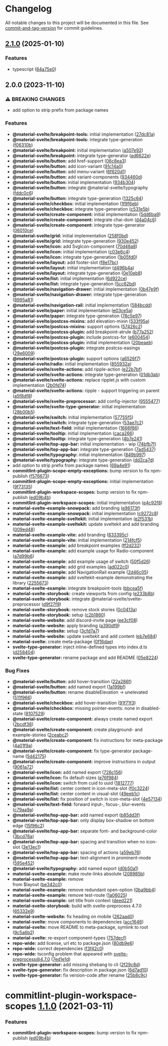 # Changelog

All notable changes to this project will be documented in this file. See [commit-and-tag-version](https://github.com/absolute-version/commit-and-tag-version) for commit guidelines.

## [2.1.0](https://github.com/Liquid-JS/commitlint-plugin-workspace-scopes/compare/v2.0.0...v2.1.0) (2025-01-10)


### Features

* typescript ([64a75e0](https://github.com/Liquid-JS/commitlint-plugin-workspace-scopes/commit/64a75e0e28da242ed3d857d6c35a939d8cc2e8d8))

## 2.0.0 (2023-11-10)


### ⚠ BREAKING CHANGES

* add option to strip prefix from package names

### Features

* **@material-svelte/breakpoint-tools:** initial implementation ([27dc81a](https://github.com/Liquid-JS/commitlint-plugin-workspace-scopes/commit/27dc81af49e1015a5a2c8a0a4616672bee21b0a5))
* **@material-svelte/breakpoint-tools:** integrate type-generation ([f06310b](https://github.com/Liquid-JS/commitlint-plugin-workspace-scopes/commit/f06310b354e3b1e258bc67912bbad221f411813e))
* **@material-svelte/breakpoint:** initial implementation ([a507e92](https://github.com/Liquid-JS/commitlint-plugin-workspace-scopes/commit/a507e92d1504d83d476c2538356ba4a6b119ad0a))
* **@material-svelte/breakpoint:** integrate type-generator ([ad6622e](https://github.com/Liquid-JS/commitlint-plugin-workspace-scopes/commit/ad6622eb6f19fe9c4fb4b665919effe289d58fd2))
* **@material-svelte/button:** add href-support ([06c8ea3](https://github.com/Liquid-JS/commitlint-plugin-workspace-scopes/commit/06c8ea347c2819dd3e4a5e7b80266cd168afafe0))
* **@material-svelte/button:** add icon-variant ([91c14a0](https://github.com/Liquid-JS/commitlint-plugin-workspace-scopes/commit/91c14a0eb2ec92172543fadbdd9bfcb4dd874720))
* **@material-svelte/button:** add menu-variant ([6f620d1](https://github.com/Liquid-JS/commitlint-plugin-workspace-scopes/commit/6f620d10aab358feab93c62cb8c10439cf2f5c08))
* **@material-svelte/button:** add variant-components ([934460d](https://github.com/Liquid-JS/commitlint-plugin-workspace-scopes/commit/934460de324cfdc36923be5e62a6cb6de6c44aea))
* **@material-svelte/button:** initial implementation ([934b304](https://github.com/Liquid-JS/commitlint-plugin-workspace-scopes/commit/934b304b928a19553b1477a441c464f51694f897))
* **@material-svelte/button:** integrate @material-svelte/typography ([fddc0c6](https://github.com/Liquid-JS/commitlint-plugin-workspace-scopes/commit/fddc0c6bbe7643020b8c164ac600364c80f0e917))
* **@material-svelte/button:** integrate type-generation ([1325c64](https://github.com/Liquid-JS/commitlint-plugin-workspace-scopes/commit/1325c643aeb8c22b9b339ad0e68c563620b335e9))
* **@material-svelte/checkbox:** initial implementation ([1f9f6eb](https://github.com/Liquid-JS/commitlint-plugin-workspace-scopes/commit/1f9f6eb271a33d19b2336a93af0b8235dbbf9c1f))
* **@material-svelte/checkbox:** integrate type-generation ([c531e5b](https://github.com/Liquid-JS/commitlint-plugin-workspace-scopes/commit/c531e5b1f3c8910cda59051cbe4da33b229c2039))
* **@material-svelte/create-component:** initial implementation ([5dd6ba9](https://github.com/Liquid-JS/commitlint-plugin-workspace-scopes/commit/5dd6ba9f9eef67322fd0f8066aa2744852ab99c1))
* **@material-svelte/create-component:** integrate chai-dom ([d4a04c6](https://github.com/Liquid-JS/commitlint-plugin-workspace-scopes/commit/d4a04c686e12fe166c7b64ec8ad70e418d5e9225))
* **@material-svelte/create-component:** integrate type-generator ([06010ce](https://github.com/Liquid-JS/commitlint-plugin-workspace-scopes/commit/06010ce9de26a96792616cc8f71883ebed371ff9))
* **@material-svelte/grid:** initial implementation ([258f0bd](https://github.com/Liquid-JS/commitlint-plugin-workspace-scopes/commit/258f0bdc72586765fd7a1bc90c543be08def144c))
* **@material-svelte/grid:** integrate type-generation ([930e452](https://github.com/Liquid-JS/commitlint-plugin-workspace-scopes/commit/930e452e82da90d4f82b861b7ca5db88c7844401))
* **@material-svelte/icon:** add SvgIcon-component ([70d46a8](https://github.com/Liquid-JS/commitlint-plugin-workspace-scopes/commit/70d46a82473089322ca9619bea09b0b68ad9db31))
* **@material-svelte/icon:** initial implementation ([c03e6c4](https://github.com/Liquid-JS/commitlint-plugin-workspace-scopes/commit/c03e6c4f317e26327e5b36a6339534be61734639))
* **@material-svelte/icon:** integrate type-generation ([1b05fd0](https://github.com/Liquid-JS/commitlint-plugin-workspace-scopes/commit/1b05fd086c9ac535bccd96bb9826079f870fc50b))
* **@material-svelte/layout:** add footer-slot ([f8e17bc](https://github.com/Liquid-JS/commitlint-plugin-workspace-scopes/commit/f8e17bc7f7a3e7c6201ba3f882d9c6be82250594))
* **@material-svelte/layout:** initial implementation ([d496b4a](https://github.com/Liquid-JS/commitlint-plugin-workspace-scopes/commit/d496b4a7d955b8add7ab8ed31eafa9a1555d1e7b))
* **@material-svelte/layout:** integrate type-generation ([0e10eb8](https://github.com/Liquid-JS/commitlint-plugin-workspace-scopes/commit/0e10eb8e4f9be8ca7dccfeea75f9459678a1c872))
* **@material-svelte/list:** initial implementation ([6d922ce](https://github.com/Liquid-JS/commitlint-plugin-workspace-scopes/commit/6d922ce4aa8e678a3882a29f9a4b4c85683a8cba))
* **@material-svelte/list:** integrate type-generation ([5cc62bd](https://github.com/Liquid-JS/commitlint-plugin-workspace-scopes/commit/5cc62bd4b0dc9837d988ff13de46770846832835))
* **@material-svelte/navigation-drawer:** initial implementation ([0b47e9f](https://github.com/Liquid-JS/commitlint-plugin-workspace-scopes/commit/0b47e9f7c26f999ad53ca0e814e9fa8947b56a9c))
* **@material-svelte/navigation-drawer:** integrate type-generation ([8995a81](https://github.com/Liquid-JS/commitlint-plugin-workspace-scopes/commit/8995a819a0ec4114fae9d3e496a6358ca1d38878))
* **@material-svelte/navigation-rail:** initial implementation ([584bcdd](https://github.com/Liquid-JS/commitlint-plugin-workspace-scopes/commit/584bcdd24a5f5a831dca8316456f35e1824b6940))
* **@material-svelte/paper:** initial implementation ([e03ce5a](https://github.com/Liquid-JS/commitlint-plugin-workspace-scopes/commit/e03ce5a2cb7ed6c947123db1e9bab8beb0b9cc07))
* **@material-svelte/paper:** integrate type-generation ([78c5e97](https://github.com/Liquid-JS/commitlint-plugin-workspace-scopes/commit/78c5e977d11be9c84155c2acd97156c7c4cf60ec))
* **@material-svelte/postcss-mixins:** add elevation-mixin ([533f95a](https://github.com/Liquid-JS/commitlint-plugin-workspace-scopes/commit/533f95a122e9a1f6d581410ee39d887690bbdaf3))
* **@material-svelte/postcss-mixins:** support options ([57426c2](https://github.com/Liquid-JS/commitlint-plugin-workspace-scopes/commit/57426c23fb61a927133be76b70810d9b83210a61))
* **@material-svelte/postcss-plugin:** add breakpoint-atrule ([b77a252](https://github.com/Liquid-JS/commitlint-plugin-workspace-scopes/commit/b77a2523adf783cd693a5064481e6c7d49469886))
* **@material-svelte/postcss-plugin:** include postcss-for ([e600454](https://github.com/Liquid-JS/commitlint-plugin-workspace-scopes/commit/e600454ec6af8a72d1da852ac83a2cf953602615))
* **@material-svelte/postcss-plugin:** initial implementation ([20beaeb](https://github.com/Liquid-JS/commitlint-plugin-workspace-scopes/commit/20beaebecb53855a56e1623f8640548c152a6b76))
* **@material-svelte/postcss-plugin:** integrate postcss-easings ([29e6009](https://github.com/Liquid-JS/commitlint-plugin-workspace-scopes/commit/29e600928f8d836604c8f112a6bca1e937395f58))
* **@material-svelte/postcss-plugin:** support options ([a6526f7](https://github.com/Liquid-JS/commitlint-plugin-workspace-scopes/commit/a6526f73e80a7b4112c765549b99a5052c09df50))
* **@material-svelte/radio:** initial implementation ([855932a](https://github.com/Liquid-JS/commitlint-plugin-workspace-scopes/commit/855932a71be841a97fb7af4665576155a7f06743))
* **@material-svelte/svelte-actions:** add ripple-action ([e22b7bf](https://github.com/Liquid-JS/commitlint-plugin-workspace-scopes/commit/e22b7bf1c5a461d5ef374d96271bd7a36b64f5e9))
* **@material-svelte/svelte-actions:** integrate type-generation ([01db3ab](https://github.com/Liquid-JS/commitlint-plugin-workspace-scopes/commit/01db3ab476aa9d47bcb1b797613f5e2ef487486d))
* **@material-svelte/svelte-actions:** replace ripplet.js with custom implementation ([2b0fd74](https://github.com/Liquid-JS/commitlint-plugin-workspace-scopes/commit/2b0fd741923c502fcad7270cecc7089b708577f9))
* **@material-svelte/svelte-actions:** ripple - support triggering on parent ([a5f8df8](https://github.com/Liquid-JS/commitlint-plugin-workspace-scopes/commit/a5f8df81638661c96b8f34092d920a2c6b676693))
* **@material-svelte/svelte-preprocessor:** add config-injector ([9555477](https://github.com/Liquid-JS/commitlint-plugin-workspace-scopes/commit/9555477375b908aa3818fdabf43d644baea4813e))
* **@material-svelte/svelte-type-generator:** initial implementation ([28b00b5](https://github.com/Liquid-JS/commitlint-plugin-workspace-scopes/commit/28b00b5aad9d0decaa7d226462d971cda2e3f5b4))
* **@material-svelte/switch:** initial implementation ([57755f5](https://github.com/Liquid-JS/commitlint-plugin-workspace-scopes/commit/57755f515e01e1ccc33bbf3fa209090ac2f5c247))
* **@material-svelte/switch:** integrate type-generation ([53ae7c2](https://github.com/Liquid-JS/commitlint-plugin-workspace-scopes/commit/53ae7c269e0652b76eea42f1821a0044f9db4fa5))
* **@material-svelte/text-field:** initial implementation ([1666f86](https://github.com/Liquid-JS/commitlint-plugin-workspace-scopes/commit/1666f86858a390997e40f710a75bfd37a695ab1a))
* **@material-svelte/tooltip:** initial implementation ([caca266](https://github.com/Liquid-JS/commitlint-plugin-workspace-scopes/commit/caca2664206e498c75b9d7e35db3563d237b4180))
* **@material-svelte/tooltip:** integrate type-generation ([4b7e241](https://github.com/Liquid-JS/commitlint-plugin-workspace-scopes/commit/4b7e24169ea29d665faaeb0a638a31bc3f9baecb))
* **@material-svelte/top-app-bar:** initial implementation - wip ([74bfb7f](https://github.com/Liquid-JS/commitlint-plugin-workspace-scopes/commit/74bfb7f1b0bea469e9a8267e28731123116fc181))
* **@material-svelte/top-app-bar:** integrate type-generation ([7ad5437](https://github.com/Liquid-JS/commitlint-plugin-workspace-scopes/commit/7ad5437c27b9a51a9079adb461b7a8342124d236))
* **@material-svelte/typography:** initial implementation ([849b997](https://github.com/Liquid-JS/commitlint-plugin-workspace-scopes/commit/849b997babab2c9548ca4de1715cf79844669818))
* **@material-svelte/typography:** integrate type-generation ([dd2ca7d](https://github.com/Liquid-JS/commitlint-plugin-workspace-scopes/commit/dd2ca7db6a88bd83a4d83ba19e7d839258fdd647))
* add option to strip prefix from package names ([69a4e91](https://github.com/Liquid-JS/commitlint-plugin-workspace-scopes/commit/69a4e917a6bcabdcc867332fbe4063da69e58cec))
* **commitlint-plugin-scope-empty-exceptions:** bump version to fix npm-publish ([f576673](https://github.com/Liquid-JS/commitlint-plugin-workspace-scopes/commit/f57667342d636c8a58374e34c6dbe65e86306503))
* **commitlint-plugin-scope-empty-exceptions:** initial implementation ([9f73135](https://github.com/Liquid-JS/commitlint-plugin-workspace-scopes/commit/9f7313580c6ed6558e6a30ff9944f43ff4ccda37))
* **commitlint-plugin-workspace-scopes:** bump version to fix npm-publish ([ed09b4b](https://github.com/Liquid-JS/commitlint-plugin-workspace-scopes/commit/ed09b4bda38b8dd6a0672362fa16ecfd12f40680))
* **commitlint-plugin-workspace-scopes:** initial implementation ([e4c92f8](https://github.com/Liquid-JS/commitlint-plugin-workspace-scopes/commit/e4c92f8a2bc93a8883c3f1ae63a8b73f3a340a59))
* **material-svelte-example-snowpack:** add branding ([e96173f](https://github.com/Liquid-JS/commitlint-plugin-workspace-scopes/commit/e96173f3a688d6defd1d84b08f3776c1cce3eb84))
* **material-svelte-example-snowpack:** initial implementation ([c9272c8](https://github.com/Liquid-JS/commitlint-plugin-workspace-scopes/commit/c9272c8a391f9013aaa42e2db359c35715a89a25))
* **material-svelte-example-sveltekit:** initial implementation ([e2f531b](https://github.com/Liquid-JS/commitlint-plugin-workspace-scopes/commit/e2f531b4735a03424b995712f9abf344566af7a2))
* **material-svelte-example-sveltekit:** update sveltekit and add branding ([009ed48](https://github.com/Liquid-JS/commitlint-plugin-workspace-scopes/commit/009ed48d8e7e9993712fe43d233004fceb6201a5))
* **material-svelte-example-vite:** add branding ([833395c](https://github.com/Liquid-JS/commitlint-plugin-workspace-scopes/commit/833395cf9c4dda3023dd5790ae07f1e63804f940))
* **material-svelte-example-vite:** initial implementation ([214fcf5](https://github.com/Liquid-JS/commitlint-plugin-workspace-scopes/commit/214fcf5c4d7c45942705228e6008a7cd1b5f76ce))
* **material-svelte-example:** add breakpoint examples ([ff2d232](https://github.com/Liquid-JS/commitlint-plugin-workspace-scopes/commit/ff2d2320b60c9f41fe08bdfeca6e2f466fe30f7d))
* **material-svelte-example:** add example usage for Radio-component ([a7d99b6](https://github.com/Liquid-JS/commitlint-plugin-workspace-scopes/commit/a7d99b6d2a79f7d6df49e80896a2dad2b23bb513))
* **material-svelte-example:** add example usage of switch ([50f5d26](https://github.com/Liquid-JS/commitlint-plugin-workspace-scopes/commit/50f5d26024c12854861720279b8e17d189b5e5e0))
* **material-svelte-example:** add grid examples ([ad022c0](https://github.com/Liquid-JS/commitlint-plugin-workspace-scopes/commit/ad022c0173ae92dd7375508493091f4132408e5d))
* **material-svelte-example:** add NavigationRail example ([2d46c05](https://github.com/Liquid-JS/commitlint-plugin-workspace-scopes/commit/2d46c0567eab57ba7e4b0f0a8be59f1f953ff656))
* **material-svelte-example:** add sveltekit-example demonstrating the library ([2255673](https://github.com/Liquid-JS/commitlint-plugin-workspace-scopes/commit/22556734605cc9d23933f77945e24d1236ce2536))
* **material-svelte-example:** integrate breakpoint-tools ([bbcea5f](https://github.com/Liquid-JS/commitlint-plugin-workspace-scopes/commit/bbcea5fe27544950b0e8d063970270f12d8d937f))
* **material-svelte-storybook:** create viewports from config ([e233b8b](https://github.com/Liquid-JS/commitlint-plugin-workspace-scopes/commit/e233b8b941cf9cc12dfb8ce290da9ffb2761c549))
* **material-svelte-storybook:** integrate @material-svelte/svelte-preprocessor ([d9f27f9](https://github.com/Liquid-JS/commitlint-plugin-workspace-scopes/commit/d9f27f901d11764586855424dd661038d7d6d351))
* **material-svelte-storybook:** remove stock stories ([0c0413a](https://github.com/Liquid-JS/commitlint-plugin-workspace-scopes/commit/0c0413a64357aaaa5dadc89e146e45c45f887cad))
* **material-svelte-storybook:** setup ([c2b1860](https://github.com/Liquid-JS/commitlint-plugin-workspace-scopes/commit/c2b186006a55fb3204fdafb7cdafacf945231147))
* **material-svelte-website:** add discord-invite page ([ee3cf08](https://github.com/Liquid-JS/commitlint-plugin-workspace-scopes/commit/ee3cf08683173eb6ffc50c0913e44e54c6e81913))
* **material-svelte-website:** apply branding ([a390df9](https://github.com/Liquid-JS/commitlint-plugin-workspace-scopes/commit/a390df90e6aab1021309f68b73ec38807ef2fa13))
* **material-svelte-website:** setup ([3cfd7a7](https://github.com/Liquid-JS/commitlint-plugin-workspace-scopes/commit/3cfd7a7b5c7b3cd029e2087228d30efab3457bba))
* **material-svelte-website:** update sveltekit and add content ([eb7e684](https://github.com/Liquid-JS/commitlint-plugin-workspace-scopes/commit/eb7e684c709eebd42352af8cab450f09c37c5ddf))
* **material-svelte:** create meta-package ([0f16dae](https://github.com/Liquid-JS/commitlint-plugin-workspace-scopes/commit/0f16daed246c484185835bb28abe26a0afd23a9a))
* **svelte-type-generator:** inject inline-defined types into index.d.ts ([d258404](https://github.com/Liquid-JS/commitlint-plugin-workspace-scopes/commit/d25840479fd666db9cfe53b3a1261c06a69ee594))
* **svelte-type-generator:** rename package and add README ([05e8224](https://github.com/Liquid-JS/commitlint-plugin-workspace-scopes/commit/05e8224fa6b1d6ec93c6b82ccf1bf0af3f2dc042))


### Bug Fixes

* **@material-svelte/button:** add hover-transition ([22a286f](https://github.com/Liquid-JS/commitlint-plugin-workspace-scopes/commit/22a286f134797672cb83355d8dbae363789f4242))
* **@material-svelte/button:** add named export ([1a199bf](https://github.com/Liquid-JS/commitlint-plugin-workspace-scopes/commit/1a199bf6e170978dedff211e4c0d6ada12ca075c))
* **@material-svelte/button:** rename disableElevation -> unelevated ([511f966](https://github.com/Liquid-JS/commitlint-plugin-workspace-scopes/commit/511f966726416da4bf2092c4cc7401a023987420))
* **@material-svelte/checkbox:** add hover-transition ([91f71f3](https://github.com/Liquid-JS/commitlint-plugin-workspace-scopes/commit/91f71f311b9797b3fccf6d8909f5d5a185af41d8))
* **@material-svelte/checkbox:** missing pointer-events: none in disabled-state ([8107529](https://github.com/Liquid-JS/commitlint-plugin-workspace-scopes/commit/8107529e2569257ed23d31adbb5ff0c85a76da65))
* **@material-svelte/create-component:** always create named export ([2bcdf36](https://github.com/Liquid-JS/commitlint-plugin-workspace-scopes/commit/2bcdf36cf42c16575e446d8f1c6c2513325d3534))
* **@material-svelte/create-component:** create playground- and example-stories ([2ceabc2](https://github.com/Liquid-JS/commitlint-plugin-workspace-scopes/commit/2ceabc29bf17c7716b718aa92722367099f77432))
* **@material-svelte/create-component:** fix instructions for meta-package ([4a01f9a](https://github.com/Liquid-JS/commitlint-plugin-workspace-scopes/commit/4a01f9a99982ed114dfab463be97c2e5d14f12f0))
* **@material-svelte/create-component:** fix type-generator package-name ([5d42175](https://github.com/Liquid-JS/commitlint-plugin-workspace-scopes/commit/5d42175cba62e7a4fc891ee626106a343f5018fd))
* **@material-svelte/create-component:** improve instructions in output ([9061a72](https://github.com/Liquid-JS/commitlint-plugin-workspace-scopes/commit/9061a728e881783988085ad2b8ae286fbfd40352))
* **@material-svelte/icon:** add named export ([726c156](https://github.com/Liquid-JS/commitlint-plugin-workspace-scopes/commit/726c156c9ce611e18c93a501d4269cf5e07d202f))
* **@material-svelte/icon:** fix default-sizes ([e76f984](https://github.com/Liquid-JS/commitlint-plugin-workspace-scopes/commit/e76f984293aa1e27ae5b86b388bed096e1571449))
* **@material-svelte/icon:** switch from cuid to uuid ([1812777](https://github.com/Liquid-JS/commitlint-plugin-workspace-scopes/commit/1812777ea58f7458016edaa8e98f99b110348bab))
* **@material-svelte/list:** center content in icon-meta-slot ([f0c3224](https://github.com/Liquid-JS/commitlint-plugin-workspace-scopes/commit/f0c32241666c622deb1729d394837d6e3a38651a))
* **@material-svelte/list:** center content in visual-slot ([49eeb1c](https://github.com/Liquid-JS/commitlint-plugin-workspace-scopes/commit/49eeb1c18e0dabdc46583002db09e36e951068fc))
* **@material-svelte/list:** fix position of switch in icon-meta-slot ([4e57134](https://github.com/Liquid-JS/commitlint-plugin-workspace-scopes/commit/4e57134f5151e105a28a61de14eac49444099078))
* **@material-svelte/text-field:** forward input-, focus-, blur-events ([c79aa9a](https://github.com/Liquid-JS/commitlint-plugin-workspace-scopes/commit/c79aa9ad6ae268e30a3164912ce3c8bef156eb7a))
* **@material-svelte/top-app-bar:** add named export ([b85dd3f](https://github.com/Liquid-JS/commitlint-plugin-workspace-scopes/commit/b85dd3f7291bad6e5e84fe2fd034a2d49e683d42))
* **@material-svelte/top-app-bar:** only display box-shadow on bottom edge ([15f96c2](https://github.com/Liquid-JS/commitlint-plugin-workspace-scopes/commit/15f96c26254cdafbbdc060be3163e645ce52eb8c))
* **@material-svelte/top-app-bar:** separate font- and background-color ([3bcd76a](https://github.com/Liquid-JS/commitlint-plugin-workspace-scopes/commit/3bcd76a0ac28d49c21a7e22517105a5e6a2853c4))
* **@material-svelte/top-app-bar:** spacing and transition when no icon-slot ([3e13ec1](https://github.com/Liquid-JS/commitlint-plugin-workspace-scopes/commit/3e13ec17046cebfd857f556cd68d796e29e5eda5))
* **@material-svelte/top-app-bar:** spacing of actions ([a59eb76](https://github.com/Liquid-JS/commitlint-plugin-workspace-scopes/commit/a59eb76553a4140b22cb74d4f2c8fbd61e47c389))
* **@material-svelte/top-app-bar:** text-alignment in prominent-mode ([595e452](https://github.com/Liquid-JS/commitlint-plugin-workspace-scopes/commit/595e452b0c55bf4f9e13f750c9b3514fd2dbbd77))
* **@material-svelte/typography:** add named export ([d0b50a1](https://github.com/Liquid-JS/commitlint-plugin-workspace-scopes/commit/d0b50a10b2e7ee895456c701d86ab0fed7ce23da))
* **material-svelte-example:** make route-links absolute ([208985b](https://github.com/Liquid-JS/commitlint-plugin-workspace-scopes/commit/208985b64acccdedcc1f1b09bd57bf43caba69a1))
* **material-svelte-example:** remove <main> from $layout ([be342c0](https://github.com/Liquid-JS/commitlint-plugin-workspace-scopes/commit/be342c0990464c14eb1e51041d1d73a21bd972a2))
* **material-svelte-example:** remove redundant open-option ([0ba9bb4](https://github.com/Liquid-JS/commitlint-plugin-workspace-scopes/commit/0ba9bb47ead4c4d08e489be6dec2cc09ae18eec2))
* **material-svelte-example:** remove test-route ([1a06025](https://github.com/Liquid-JS/commitlint-plugin-workspace-scopes/commit/1a0602554fedef3185dd6f417c68b5019f9ccf34))
* **material-svelte-example:** set title from context ([deed221](https://github.com/Liquid-JS/commitlint-plugin-workspace-scopes/commit/deed2212b164707680cb7957883d963c98bfe9cb))
* **material-svelte-storybook:** build with svelte-preprocess 4.7.0 ([65332e9](https://github.com/Liquid-JS/commitlint-plugin-workspace-scopes/commit/65332e9ab648e42cbce68ff6af9f27da7d2cc684))
* **material-svelte-website:** fix heading on mobile ([262aad0](https://github.com/Liquid-JS/commitlint-plugin-workspace-scopes/commit/262aad007dce2e47dc90dc27697726fd80e4acc2))
* **material-svelte:** move components to dependencies ([acc1646](https://github.com/Liquid-JS/commitlint-plugin-workspace-scopes/commit/acc1646d55416981459fc431cd0b375f5a261a74))
* **material-svelte:** move README to meta-package, symlink to root ([9c5a6b2](https://github.com/Liquid-JS/commitlint-plugin-workspace-scopes/commit/9c5a6b2acb645571722ee282624c3992f115dc97))
* **material-svelte:** re-export component-types ([757decf](https://github.com/Liquid-JS/commitlint-plugin-workspace-scopes/commit/757decfe9ea52a28c65ec2cf6214b2867a4b48a7))
* **repo-wide:** add license, url etc to package.json ([80db9e6](https://github.com/Liquid-JS/commitlint-plugin-workspace-scopes/commit/80db9e6d4258331e5847d5d30f9252b4d972fd9b))
* **repo-wide:** correct dependencies ([f3f42c0](https://github.com/Liquid-JS/commitlint-plugin-workspace-scopes/commit/f3f42c014b401bdaba8319bdb7fdaa0c8b9cccfd))
* **repo-wide:** tsconfig problem that appeared with svelte-preprocess@4.7.0 ([7ed1e1d](https://github.com/Liquid-JS/commitlint-plugin-workspace-scopes/commit/7ed1e1d57e5caf60f39ebd8a67cf0ae0ad28f529))
* **svelte-type-generator:** add missing shebang to cli ([2f29c8d](https://github.com/Liquid-JS/commitlint-plugin-workspace-scopes/commit/2f29c8dc09e08707673526738a19d60339a22799))
* **svelte-type-generator:** fix description in package.json ([6d7ad10](https://github.com/Liquid-JS/commitlint-plugin-workspace-scopes/commit/6d7ad10ee69b2bf9077a97db233e3a7d005f2abd))
* **svelte-type-generator:** fix version-code after rename ([25b8c9c](https://github.com/Liquid-JS/commitlint-plugin-workspace-scopes/commit/25b8c9cfc42c495e8a5a8ee201ab7fd01a27fdaf))

# commitlint-plugin-workspace-scopes [1.1.0](https://github.com/material-svelte/material-svelte/compare/commitlint-plugin-workspace-scopes@v1.0.0...commitlint-plugin-workspace-scopes@1.1.0) (2021-03-11)


### Features

* **commitlint-plugin-workspace-scopes:** bump version to fix npm-publish ([ed09b4b](https://github.com/material-svelte/material-svelte/commit/ed09b4bda38b8dd6a0672362fa16ecfd12f40680))
